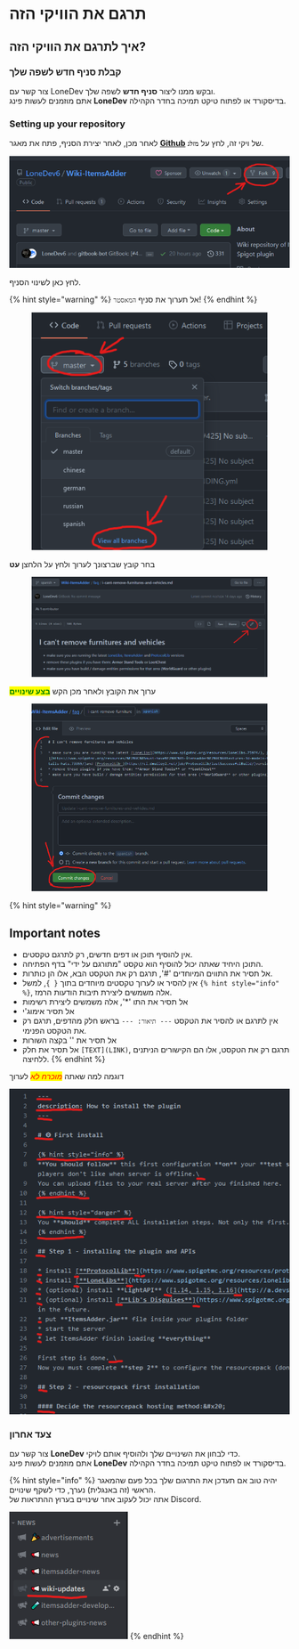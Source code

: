 # תרגם את הוויקי הזה

## איך לתרגם את הוויקי הזה?

### קבלת סניף חדש לשפה שלך

צור קשר עם LoneDev ובקש ממנו ליצור **סניף חדש** לשפה שלך.\
אתם מוזמנים לעשות פינג **LoneDev** בדיסקורד או לפתוח טיקט תמיכה בחדר הקהילה.

### Setting up your repository

לאחר מכן, לאחר יצירת הסניף, פתח את מאגר [**Github**](https://github.com/LoneDev6/Wiki-ItemsAdder) של ויקי זה, לחץ על **`מזלג`**.

![](<../.gitbook/assets/image (2).png>)

לחץ כאן לשינוי הסניף.

{% hint style="warning" %}
אל תערוך את סניף `המאסטר`!
{% endhint %}

<figure><img src="../.gitbook/assets/image (17).png" alt=""><figcaption></figcaption></figure>

בחר קובץ שברצונך לערוך ולחץ על הלחצן **עט**

<figure><img src="../.gitbook/assets/image (28).png" alt=""><figcaption></figcaption></figure>

ערוך את הקובץ ולאחר מכן הקש <mark style="color:green;">**בצע שינויים**</mark>

<figure><img src="../.gitbook/assets/image (16).png" alt=""><figcaption></figcaption></figure>

{% hint style="warning" %}
## Important notes

* אין להוסיף תוכן או דפים חדשים, רק לתרגם טקסטים.
* התוכן היחיד שאתה יכול להוסיף הוא טקסט "מתורגם על ידי" בדף הפתיחה.
* אל תסיר את התווים המיוחדים '#', תרגם רק את הטקסט הבא, אלו הן כותרות.
* אין להסיר או לערוך טקסטים מיוחדים בתוך `{ }`, למשל `{% hint style="info" %}`, אלה משמשים ליצירת תיבות הודעות הרמז.
* אל תסיר את התו '*', אלה משמשים ליצירת רשימות
* אל תסיר אימוג'י
* אין לתרגם או להסיר את הטקסט `--- תיאור: ---` בראש חלק מהדפים, תרגם רק את הטקסט הפנימי.
* אל תסיר את '\' בקצה השורות
* אל תסיר את חלק `[TEXT](LINK)`, תרגם רק את הטקסט, אלו הם הקישורים הניתנים ללחיצה.
{% endhint %}

דוגמה למה שאתה _<mark style="color:red;">מוכרח לא</mark>_ לערוך

![](<../.gitbook/assets/image (4).png>)

### צעד אחרון

צור קשר עם **LoneDev** כדי לבחון את השינויים שלך ולהוסיף אותם לויקי.\
אתם מוזמנים לעשות פינג **LoneDev** בדיסקורד או לפתוח טיקט תמיכה בחדר הקהילה.

{% hint style="info" %}
יהיה טוב אם תעדכן את התרגום שלך בכל פעם שהמאגר הראשי (זה באנגלית) נערך, כדי לשקף שינויים.\
אתה יכול לעקוב אחר שינויים בערוץ ההתראות של Discord.

![](<../.gitbook/assets/image (7).png>)
{% endhint %}
